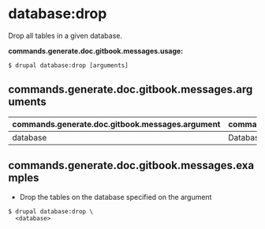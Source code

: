 # database:drop
Drop all tables in a given database.

**commands.generate.doc.gitbook.messages.usage:**
```
$ drupal database:drop [arguments]
```

## commands.generate.doc.gitbook.messages.arguments
commands.generate.doc.gitbook.messages.argument | commands.generate.doc.gitbook.messages.details
---------|-------------
database | Database key from settings.php

## commands.generate.doc.gitbook.messages.examples
* Drop the tables on the database specified on the argument
```
$ drupal database:drop \
  <database>

```
